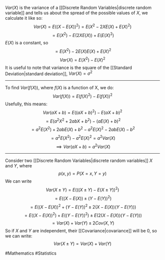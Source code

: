 $Var(X)$ is the variance of a [[Discrete Random Variables|discrete random variable]] and tells us about the spread of the possible values of $X$, we calculate it like so:
$$
Var(X)=E((X-E(X))^{2})=E(X^2-2XE(X)+E(X)^2)
$$
$$
=E(X^2)-E(2XE(X))+E(E(X)^{2})
$$
$E(X)$ is a constant, so
$$
=E(X^{2})-2E(X)E(X)+E(X)^{2}
$$
$$
Var(X)=E(X^{2})-E(X)^{2}
$$
It is useful to note that variance is the square of the [[Standard Deviation|standard deviation]], $Var(X)=\sigma^{2}$
___
To find $Var(f(X))$, where $f(X)$ is a function of X, we do:
$$
Var(f(X))=E(f(X)^{2})-E(f(X))^{2}
$$
Usefully, this means:
$$
Var(aX+b)=E((aX+b)^{2})-E(aX+b)^{2}
$$
$$
=E(a^{2}X^{2}+2abX+b^{2})-(aE(X)+b)^{2}
$$
$$
=a^{2}E(X^{2})+2abE(X)+b^2-a^{2}E(X)^{2}-2abE(X)-b^{2}
$$
$$
=a^{2}E(X^{2})-a^{2}E(X)^{2}=a^{2}Var(X)
$$
$$
\implies Var(aX+b)=a^{2}Var(X)
$$
___
Consider two [[Discrete Random Variables|discrete random variables]] $X$ and $Y$, where
$$
p(x,y)=P(X=x, Y=y)
$$
We can write
$$
Var(X \pm Y)=E(((X\pm Y)-E(X\pm Y))^{2})
$$
$$
=E((X- E(X))\pm (Y-E(Y))^{2})
$$
$$
=E((X-E(X))^{2}+(Y-E(Y))^{2} \pm 2(X-E(X))(Y-E(Y)))
$$
$$
=E((X-E(X))^{2})+E((Y-E(Y))^{2})\pm E(2(X-E(X))(Y-E(Y)))
$$
$$
=Var(X)+Var(Y)\pm 2Cov(X,Y)
$$
So if $X$ and $Y$ are independent, their [[Covariance|covariance]] will be 0, so we can write:
$$
Var(X\pm Y)=Var(X)+Var(Y)
$$

#Mathematics #Statistics 